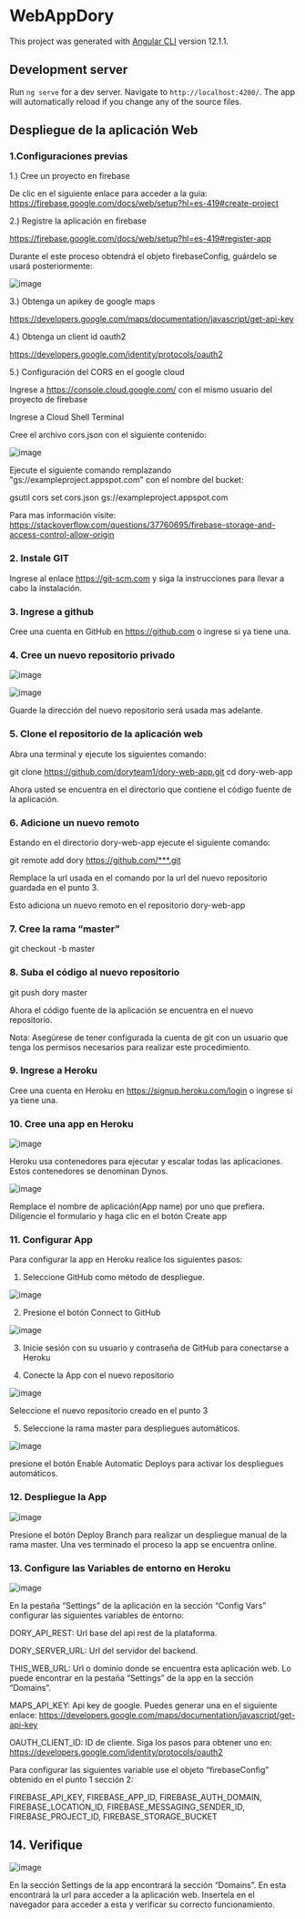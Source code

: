 # WebAppDory

This project was generated with [Angular CLI](https://github.com/angular/angular-cli) version 12.1.1.

## Development server

Run `ng serve` for a dev server. Navigate to `http://localhost:4200/`. The app will automatically reload if you change any of the source files.


## Despliegue de la aplicación Web

### 1.Configuraciones previas

1.) Cree un proyecto en firebase
	 
De clic en el siguiente enlace para acceder a la guia:
https://firebase.google.com/docs/web/setup?hl=es-419#create-project

	
2.) Registre la aplicación en firebase
	
https://firebase.google.com/docs/web/setup?hl=es-419#register-app

Durante el este proceso obtendrá el objeto firebaseConfig, guárdelo se usará posteriormente:

![image](https://user-images.githubusercontent.com/118612137/203827326-4d484a9e-d8f5-4135-b0a6-e0043f4d526c.png)

3.) Obtenga un apikey de google maps

https://developers.google.com/maps/documentation/javascript/get-api-key

4.) Obtenga un client id oauth2

https://developers.google.com/identity/protocols/oauth2

5.) Configuración del CORS en el google cloud

Ingrese a https://console.cloud.google.com/ con el mismo usuario del proyecto de firebase

Ingrese a Cloud Shell Terminal

Cree el archivo cors.json con el siguiente contenido:

![image](https://user-images.githubusercontent.com/118612137/203834496-50257bf1-899a-42e9-987f-97a2d762ffd1.png)

Ejecute el siguiente comando remplazando "gs://exampleproject.appspot.com" con el nombre del bucket:

gsutil cors set cors.json gs://exampleproject.appspot.com

Para mas información visite: https://stackoverflow.com/questions/37760695/firebase-storage-and-access-control-allow-origin

### 2. Instale GIT

Ingrese al enlace https://git-scm.com y siga la instrucciones para llevar a cabo la instalación.

### 3. Ingrese a github

Cree una cuenta en GitHub en https://github.com  o ingrese si ya tiene una.

### 4. Cree un nuevo repositorio privado

![image](https://user-images.githubusercontent.com/118612137/203827821-9ca1ef75-28a2-4ab2-902a-dc5243a76ce6.png)

![image](https://user-images.githubusercontent.com/118612137/203827852-9a690ebc-688e-4dc9-bfea-907a5690cacc.png)

Guarde la dirección del nuevo repositorio será usada mas adelante.

### 5. Clone el repositorio de la aplicación web

Abra una terminal y ejecute los siguientes comando:

git clone https://github.com/doryteam1/dory-web-app.git
cd dory-web-app

Ahora usted se encuentra en el directorio que contiene el código fuente de la aplicación.

### 6. Adicione un nuevo remoto

Estando en el directorio dory-web-app ejecute el siguiente comando:

git remote add dory https://github.com/***.git

Remplace la url usada en el comando por la url del nuevo repositorio guardada en el punto 3.

Esto adiciona un nuevo remoto en el repositorio dory-web-app


### 7. Cree la rama “master”

git checkout -b master 

### 8. Suba el código al nuevo repositorio

git push dory master

Ahora el código fuente de la aplicación se encuentra en el nuevo repositorio. 

Nota: Asegúrese de tener configurada la cuenta de git con un usuario que tenga los permisos necesarios para realizar este procedimiento.

### 9. Ingrese a Heroku

Cree una cuenta en Heroku en https://signup.heroku.com/login o ingrese si ya tiene una.


### 10. Cree una app en Heroku

![image](https://user-images.githubusercontent.com/118612137/203828155-3613f050-5e3f-400b-bbb5-d72ebe1dee0f.png)

Heroku usa contenedores para ejecutar y escalar todas las aplicaciones. Estos contenedores se denominan Dynos. 

![image](https://user-images.githubusercontent.com/118612137/203828194-da2a9ae9-58f9-4444-a183-14e0609fe180.png)

Remplace el nombre de aplicación(App name) por uno que prefiera.
Diligencie el formulario y haga clic en el botón Create app

### 11. Configurar App 

Para configurar la app en Heroku realice los siguientes pasos:
	
1. Seleccione GitHub como método de despliegue.

![image](https://user-images.githubusercontent.com/118612137/203828301-cdb4cab3-2cc4-4243-a896-06feed680546.png)

2. Presione el botón Connect to GitHub

![image](https://user-images.githubusercontent.com/118612137/203828373-b4e8f257-c48c-4f11-b9c6-54af59f194f1.png)

3. Inicie sesión con su usuario y contraseña de GitHub para conectarse a Heroku

4. Conecte la App con el nuevo repositorio

![image](https://user-images.githubusercontent.com/118612137/203828430-65a6eda1-28e9-49b3-9669-1243e52f2793.png)

Seleccione el nuevo repositorio creado en el punto 3

5. Seleccione la rama master para despliegues automáticos.

![image](https://user-images.githubusercontent.com/118612137/203828538-c51f9b7a-dcbe-4bfe-bebd-bf47c3a4ec46.png)

presione el botón Enable Automatic Deploys para activar los despliegues automáticos.


### 12. Despliegue la App

![image](https://user-images.githubusercontent.com/118612137/203828592-a861bf9b-d86b-467b-ab67-d5f3913ad53b.png)

Presione el botón Deploy Branch para realizar un despliegue manual de la rama master.
Una ves terminado el proceso la app se encuentra online.


### 13. Configure las Variables de entorno en Heroku

![image](https://user-images.githubusercontent.com/118612137/203829396-a0726b81-2596-4402-a468-1b653d978ca2.png)

En la pestaña “Settings” de la aplicación en la sección “Config Vars” configurar  las siguientes variables de entorno:

DORY_API_REST: Url base del api rest de la plataforma.
 
DORY_SERVER_URL: Url del servidor del backend.

THIS_WEB_URL: Url o dominio donde se encuentra esta aplicación web. Lo puede encontrar en la pestaña “Settings” de la app en la sección “Domains”.

MAPS_API_KEY:  Api key de google. Puedes generar una en el siguiente enlace: https://developers.google.com/maps/documentation/javascript/get-api-key

OAUTH_CLIENT_ID: ID de cliente. Siga los pasos para obtener uno en: https://developers.google.com/identity/protocols/oauth2

Para configurar las siguientes variable use el objeto “firebaseConfig” obtenido en el punto 1 sección 2:

FIREBASE_API_KEY, FIREBASE_APP_ID, FIREBASE_AUTH_DOMAIN, FIREBASE_LOCATION_ID, FIREBASE_MESSAGING_SENDER_ID, FIREBASE_PROJECT_ID, FIREBASE_STORAGE_BUCKET

 
## 14. Verifique

![image](https://user-images.githubusercontent.com/118612137/203829567-5548abda-44c4-474c-814f-fbaec59aa3cd.png)

En la sección Settings de la app encontrará la sección “Domains”. En esta encontrará la url para acceder a la aplicación web. Insertela en el navegador para acceder a esta y verificar su correcto funcionamiento.
